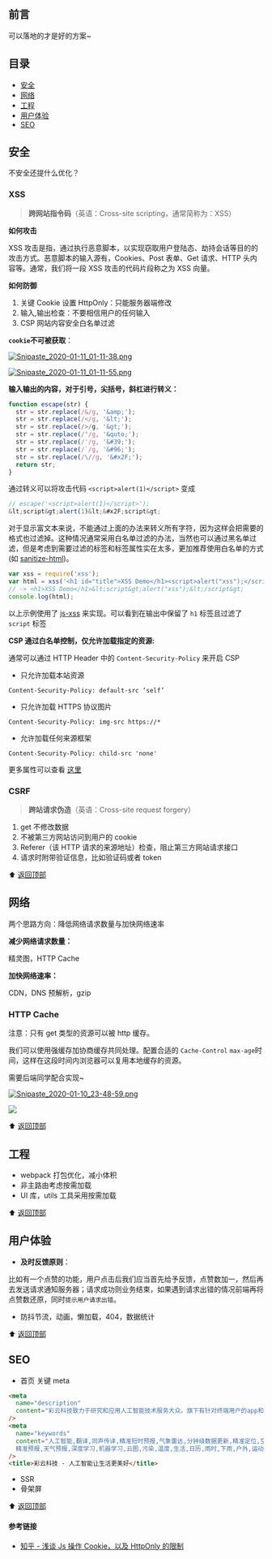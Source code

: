 ## 前言

可以落地的才是好的方案~

## 目录

-   [安全](#%E5%AE%89%E5%85%A8)
-   [网络](#%E7%BD%91%E7%BB%9C)
-   [工程](#%E5%B7%A5%E7%A8%8B)
-   [用户体验](#%E7%94%A8%E6%88%B7%E4%BD%93%E9%AA%8C)
-   [SEO](#SEO)

## 安全

不安全还提什么优化？

### XSS

> **跨网站指令码**（英语：Cross-site scripting，通常简称为：XSS）

**如何攻击**

XSS 攻击是指，通过执行恶意脚本，以实现窃取用户登陆态、劫持会话等目的的攻击方式。恶意脚本的输入源有，Cookies、Post 表单、Get 请求、HTTP 头内容等。通常，我们将一段 XSS 攻击的代码片段称之为 XSS 向量。

**如何防御**

1.  关键 Cookie 设置 HttpOnly：只能服务器端修改
2.  输入,输出检查：不要相信用户的任何输入
3.  CSP 网站内容安全白名单过滤

**`cookie`不可被获取**：

[![Snipaste_2020-01-11_01-11-38.png](https://camo.githubusercontent.com/fc5a5488e0283bec3789109f9e872fd32f530f06/687474703a2f2f7777312e73696e61696d672e636e2f6c617267652f64663535316561356c793167617279757267776b6e6a32307538306b37337a742e6a7067)](https://camo.githubusercontent.com/fc5a5488e0283bec3789109f9e872fd32f530f06/687474703a2f2f7777312e73696e61696d672e636e2f6c617267652f64663535316561356c793167617279757267776b6e6a32307538306b37337a742e6a7067)

[![Snipaste_2020-01-11_01-11-55.png](https://camo.githubusercontent.com/6a7ebfbe75c87305ee820d8ef9fe99fee5532726/687474703a2f2f7777312e73696e61696d672e636e2f6c617267652f64663535316561356c7931676172797672716734386a323075383035306a726c2e6a7067)](https://camo.githubusercontent.com/6a7ebfbe75c87305ee820d8ef9fe99fee5532726/687474703a2f2f7777312e73696e61696d672e636e2f6c617267652f64663535316561356c7931676172797672716734386a323075383035306a726c2e6a7067)

**输入输出的内容，对于引号，尖括号，斜杠进行转义：**

```js
function escape(str) {
  str = str.replace(/&/g, '&amp;');
  str = str.replace(/</g, '&lt;');
  str = str.replace(/>/g, '&gt;');
  str = str.replace(/"/g, '&quto;');
  str = str.replace(/'/g, '&#39;');
  str = str.replace(/`/g, '&#96;');
  str = str.replace(/\//g, '&#x2F;');
  return str;
}
```

通过转义可以将攻击代码 `<script>alert(1)</script>` 变成

```js
// escape('<script>alert(1)</script>');
&lt;script&gt;alert(1)&lt;&#x2F;script&gt;
```

对于显示富文本来说，不能通过上面的办法来转义所有字符，因为这样会把需要的格式也过滤掉。这种情况通常采用白名单过滤的办法，当然也可以通过黑名单过滤，但是考虑到需要过滤的标签和标签属性实在太多，更加推荐使用白名单的方式(如 [sanitize-html](https://github.com/apostrophecms/sanitize-html/))。

```js
var xss = require('xss');
var html = xss('<h1 id="title">XSS Demo</h1><script>alert("xss");</script>');
// -> <h1>XSS Demo</h1>&lt;script&gt;alert("xss");&lt;/script&gt;
console.log(html);
```

以上示例使用了 [js-xss](https://github.com/leizongmin/js-xss) 来实现。可以看到在输出中保留了 `h1` 标签且过滤了 `script` 标签

**CSP 通过白名单控制，仅允许加载指定的资源:**

通常可以通过 HTTP Header 中的 `Content-Security-Policy` 来开启 CSP

-   只允许加载本站资源

```httpspec
Content-Security-Policy: default-src ‘self’
```

-   只允许加载 HTTPS 协议图片

```httpspec
Content-Security-Policy: img-src https://*
```

-   允许加载任何来源框架

```httpspec
Content-Security-Policy: child-src 'none'
```

更多属性可以查看 [这里](https://content-security-policy.com/)

### CSRF

> **跨站请求伪造**（英语：Cross-site request forgery）

1.  get 不修改数据
2.  不被第三方网站访问到用户的 cookie
3.  Referer（该 HTTP 请求的来源地址）检查，阻止第三方网站请求接口
4.  请求时附带验证信息，比如验证码或者 token

⬆ [返回顶部](#%E7%9B%AE%E5%BD%95)

## 网络

两个思路方向：降低网络请求数量与加快网络速率

**减少网络请求数量：**

精灵图，HTTP Cache

**加快网络速率：**

CDN，DNS 预解析，gzip

### HTTP Cache

注意：只有 get 类型的资源可以被 http 缓存。

我们可以使用强缓存加协商缓存共同处理。配置合适的 `Cache-Control` `max-age`时间，这样在这段时间内浏览器可以复用本地缓存的资源。

需要后端同学配合实现~

[![Snipaste_2020-01-10_23-48-59.png](https://camo.githubusercontent.com/31f8513535af2991f74c3804c0b294e3f1a315de/687474703a2f2f7777312e73696e61696d672e636e2f6c617267652f64663535316561356c7931676172776e7a677530656a323073393073726d7a7a2e6a7067)](https://camo.githubusercontent.com/31f8513535af2991f74c3804c0b294e3f1a315de/687474703a2f2f7777312e73696e61696d672e636e2f6c617267652f64663535316561356c7931676172776e7a677530656a323073393073726d7a7a2e6a7067)

[![](https://camo.githubusercontent.com/515f5abc7459e9223d6ef79773c8b25c46c4185c/68747470733a2f2f6769746875622d696d676c69622d313235353435393934332e636f732e61702d6368656e6764752e6d7971636c6f75642e636f6d2f3031353335335f503034775f3536383831382e706e67)](https://camo.githubusercontent.com/515f5abc7459e9223d6ef79773c8b25c46c4185c/68747470733a2f2f6769746875622d696d676c69622d313235353435393934332e636f732e61702d6368656e6764752e6d7971636c6f75642e636f6d2f3031353335335f503034775f3536383831382e706e67)

⬆ [返回顶部](#%E7%9B%AE%E5%BD%95)

## 工程

-   webpack 打包优化，减小体积
-   非主路由考虑按需加载
-   UI 库，utils 工具采用按需加载

⬆ [返回顶部](#%E7%9B%AE%E5%BD%95)

## 用户体验

-   **及时反馈原则**：

比如有一个点赞的功能，用户点击后我们应当首先给予反馈，点赞数加一，然后再去发送请求通知服务器；请求成功则业务结束，如果遇到请求出错的情况前端再将点赞数还原，同时`提示用户请求出错`。

-   防抖节流，动画，懒加载，404，数据统计

⬆ [返回顶部](#%E7%9B%AE%E5%BD%95)

## SEO

-   首页 关键 meta

```html
<meta
  name="description"
  content="彩云科技致力于研究和应用人工智能技术服务大众。旗下有针对终端用户的app和面向开发者的开放平台。彩云小译－边说边译的同声传译，彩云天气－预报几点几分下雨和15天雾霾趋势。"
/>
<meta
  name="keywords"
  content="人工智能,翻译,同声传译,精准短时预报,气象雷达,分钟级数据更新,精准定位,空气质量,雾霾地图,天气预报API,预报API,分钟级,街道级,精细化,
  精准预报,天气预报,深度学习,机器学习,云图,污染,温度,生活,日历,雨时,下雨,户外,运动,旅行,助手,万年历,PM2.5,台风,冰雹,灾害,实时"
/>
<title>彩云科技 - 人工智能让生活更美好</title>
```

-   SSR
-   骨架屏

⬆ [返回顶部](#%E7%9B%AE%E5%BD%95)

#### 参考链接

-   [知乎 - 浅谈 Js 操作 Cookie，以及 HttpOnly 的限制](https://zhuanlan.zhihu.com/p/36197012)